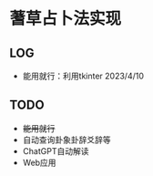 # 蓍草占卜法实现

## LOG

- 能用就行：利用tkinter 2023/4/10

## TODO

- ~~能用就行~~
- 自动查询卦象卦辞爻辞等
- ChatGPT自动解读
- Web应用
